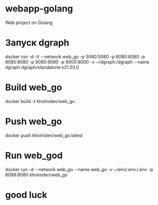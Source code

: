# webapp-golang
Web project on Golang

# Запуск dgraph 
docker run -d -it --network web_go -p 5080:5080 -p 6080:6080 -p 8085:8080 -p 9080:9080 -p 8000:8000 -v ~/dgraph:/dgraph --name dgraph dgraph/standalone:v21.03.0

# Build web_go 
docker build -t kholmden/web_go .

# Push web_go
docker push kholmden/web_go:latest

# Run web_god
docker run -d  --network web_go --name web_go  -v ~/env/.env:/.env -p 8088:8080 kholmden/web_go

# good luck



